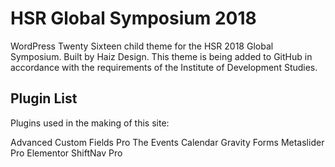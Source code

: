 # HSR Global Symposium 2018
WordPress Twenty Sixteen child theme for the HSR 2018 Global Symposium.
Built by Haiz Design.
This theme is being added to GitHub in accordance with the requirements of the Institute of Development Studies.

## Plugin List
Plugins used in the making of this site:

Advanced Custom Fields Pro
The Events Calendar
Gravity Forms
Metaslider Pro
Elementor
ShiftNav Pro
